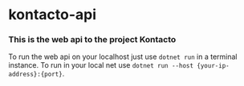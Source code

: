 # kontacto-api

### This is the web api to the project Kontacto

To run the web api on your localhost just use ```dotnet run``` in a terminal instance.
To run in your local net use ```dotnet run --host {your-ip-address}:{port}```.
